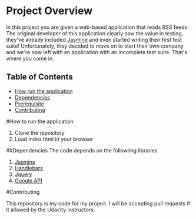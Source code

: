 # Project Overview

In this project you are given a web-based application that reads RSS feeds. The original developer of this application clearly saw the value in testing, they've already included [Jasmine](http://jasmine.github.io/) and even started writing their first test suite! Unfortunately, they decided to move on to start their own company and we're now left with an application with an incomplete test suite. That's where you come in.

## Table of Contents

* [How run the application](#instructions)
* [Dependencies](#libraries)
* [Prerequisite](#prerequisite)
* [Contributing](#contributing)

#How to run the application

1. Clone the repository
2. Load index.html in your browser

##Dependencies
The code depends on the followimg libraries
1. [Jasmine]()
2. [Handlebars](http://cdn.jsdelivr.net/handlebarsjs/2.0.0/handlebars.min.js)
3. [Jquery](https://ajax.googleapis.com/ajax/libs/jquery/3.3.1/jquery.min.js)
4. [Google API](http://google.com/jsapi)


#Contributing

This repository is my code for my project. I will be accepting pull requests if it allowed by the Udacity instructors.
